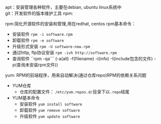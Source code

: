 apt：安装管理各种软件，主要在debian, ubuntu linux系统中<br>
git：开发软件的版本维护工具
npm: 

rpm:简化开源软件的安装和管理,用在redhat, centos
rpm基本命令：
- 安装软件 ```rpm -i software.rpm```
- 卸载软件 ```rpm -e software```
- 升级形式安装  ```rpm -U software-new.rpm```
- 通过http, ftp协议安装 ```rpm -ivh http://software.rpm```
- 查询软件 ``rpm -qa```   (-a(all) -f(filename) -i(info) -I(include包含的文件) -p(查询未安装rpm文件))

yum: RPM的前端程序，用来自动解决(通过仓库repo)RPM的依赖关系问题    
- YUM仓库
    - 仓库的配置文件： ```/etc/yum.repos.d/```目录下以```.repo```结尾
- YUM基本命令
    - 安装软件  ```yum install software```
    - 卸载软件   ```yum remove software```
    - 升级软件    ```yum update software```